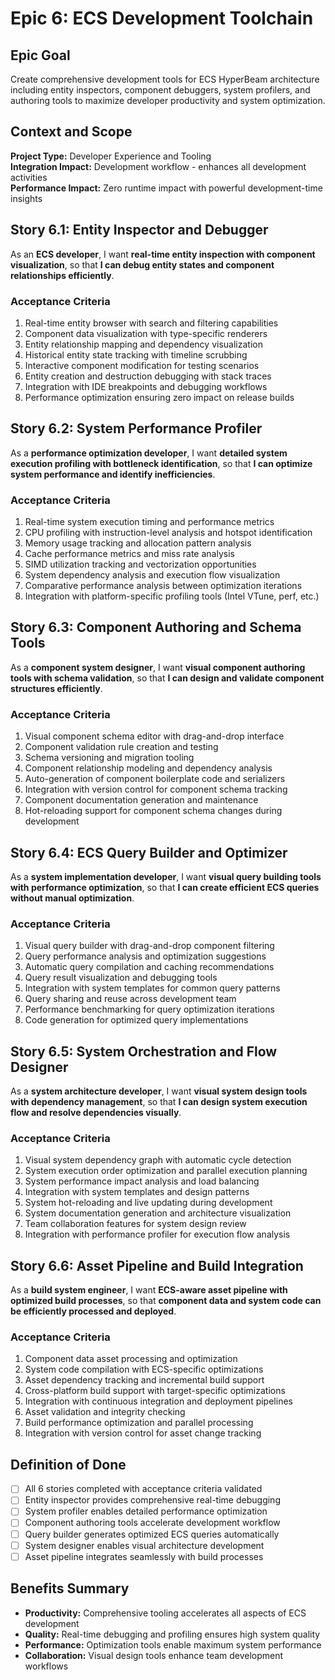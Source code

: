 # Epic 6: ECS Development Toolchain

## Epic Goal
Create comprehensive development tools for ECS HyperBeam architecture including entity inspectors, component debuggers, system profilers, and authoring tools to maximize developer productivity and system optimization.

## Context and Scope
**Project Type:** Developer Experience and Tooling  
**Integration Impact:** Development workflow - enhances all development activities  
**Performance Impact:** Zero runtime impact with powerful development-time insights

## Story 6.1: Entity Inspector and Debugger
As an **ECS developer**,
I want **real-time entity inspection with component visualization**,
so that **I can debug entity states and component relationships efficiently**.

### Acceptance Criteria
1. Real-time entity browser with search and filtering capabilities
2. Component data visualization with type-specific renderers
3. Entity relationship mapping and dependency visualization
4. Historical entity state tracking with timeline scrubbing
5. Interactive component modification for testing scenarios
6. Entity creation and destruction debugging with stack traces
7. Integration with IDE breakpoints and debugging workflows
8. Performance optimization ensuring zero impact on release builds

## Story 6.2: System Performance Profiler
As a **performance optimization developer**,
I want **detailed system execution profiling with bottleneck identification**,
so that **I can optimize system performance and identify inefficiencies**.

### Acceptance Criteria
1. Real-time system execution timing and performance metrics
2. CPU profiling with instruction-level analysis and hotspot identification
3. Memory usage tracking and allocation pattern analysis
4. Cache performance metrics and miss rate analysis
5. SIMD utilization tracking and vectorization opportunities
6. System dependency analysis and execution flow visualization
7. Comparative performance analysis between optimization iterations
8. Integration with platform-specific profiling tools (Intel VTune, perf, etc.)

## Story 6.3: Component Authoring and Schema Tools
As a **component system designer**,
I want **visual component authoring tools with schema validation**,
so that **I can design and validate component structures efficiently**.

### Acceptance Criteria
1. Visual component schema editor with drag-and-drop interface
2. Component validation rule creation and testing
3. Schema versioning and migration tooling
4. Component relationship modeling and dependency analysis
5. Auto-generation of component boilerplate code and serializers
6. Integration with version control for component schema tracking
7. Component documentation generation and maintenance
8. Hot-reloading support for component schema changes during development

## Story 6.4: ECS Query Builder and Optimizer
As a **system implementation developer**,
I want **visual query building tools with performance optimization**,
so that **I can create efficient ECS queries without manual optimization**.

### Acceptance Criteria
1. Visual query builder with drag-and-drop component filtering
2. Query performance analysis and optimization suggestions
3. Automatic query compilation and caching recommendations
4. Query result visualization and debugging tools
5. Integration with system templates for common query patterns
6. Query sharing and reuse across development team
7. Performance benchmarking for query optimization iterations
8. Code generation for optimized query implementations

## Story 6.5: System Orchestration and Flow Designer
As a **system architecture developer**,
I want **visual system design tools with dependency management**,
so that **I can design system execution flow and resolve dependencies visually**.

### Acceptance Criteria
1. Visual system dependency graph with automatic cycle detection
2. System execution order optimization and parallel execution planning
3. System performance impact analysis and load balancing
4. Integration with system templates and design patterns
5. System hot-reloading and live updating during development
6. System documentation generation and architecture visualization
7. Team collaboration features for system design review
8. Integration with performance profiler for execution flow analysis

## Story 6.6: Asset Pipeline and Build Integration
As a **build system engineer**,
I want **ECS-aware asset pipeline with optimized build processes**,
so that **component data and system code can be efficiently processed and deployed**.

### Acceptance Criteria
1. Component data asset processing and optimization
2. System code compilation with ECS-specific optimizations
3. Asset dependency tracking and incremental build support
4. Cross-platform build support with target-specific optimizations
5. Integration with continuous integration and deployment pipelines
6. Asset validation and integrity checking
7. Build performance optimization and parallel processing
8. Integration with version control for asset change tracking

## Definition of Done
- [ ] All 6 stories completed with acceptance criteria validated
- [ ] Entity inspector provides comprehensive real-time debugging
- [ ] System profiler enables detailed performance optimization
- [ ] Component authoring tools accelerate development workflow
- [ ] Query builder generates optimized ECS queries automatically
- [ ] System designer enables visual architecture development
- [ ] Asset pipeline integrates seamlessly with build processes

## Benefits Summary
- **Productivity:** Comprehensive tooling accelerates all aspects of ECS development
- **Quality:** Real-time debugging and profiling ensures high system quality
- **Performance:** Optimization tools enable maximum system performance
- **Collaboration:** Visual design tools enhance team development workflows